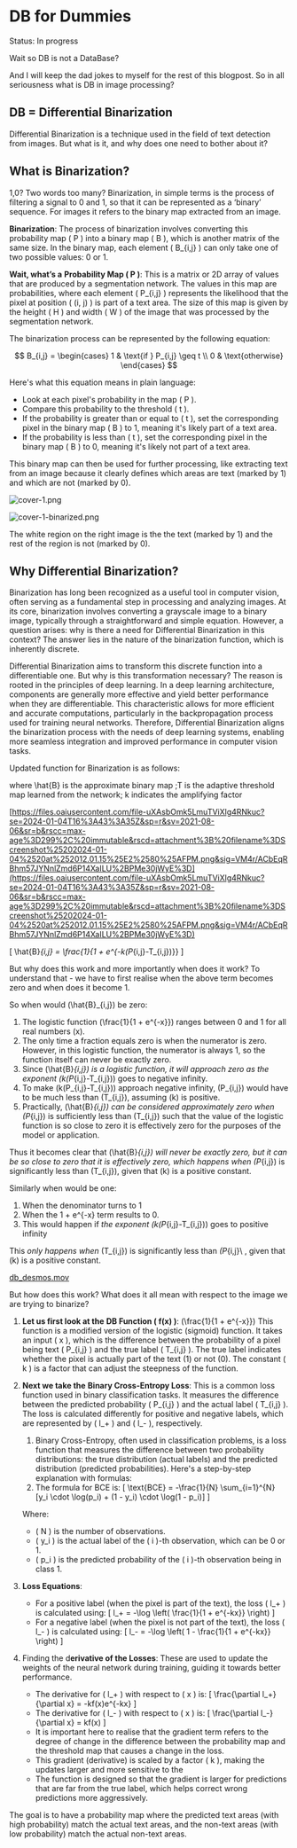 # DB for Dummies

Status: In progress

Wait so DB is not a DataBase?

And I will keep the dad jokes to myself for the rest of this blogpost. So in all seriousness what is DB in image processing?

## DB = Differential Binarization

Differential Binarization is a technique used in the field of text detection from images. But what is it, and why does one need to bother about it?

## What is Binarization?

1,0? Two words too many? Binarization, in simple terms is the process of filtering a signal to 0 and 1, so that it can be represented as a ‘binary’ sequence. For images it refers to the binary map extracted from an image.

**Binarization**: The process of binarization involves converting this probability map \( P \) into a binary map \( B \), which is another matrix of the same size. In the binary map, each element \( B_{i,j} \) can only take one of two possible values: 0 or 1.

**Wait, what’s a** **Probability Map \( P \)**: This is a matrix or 2D array of values that are produced by a segmentation network. The values in this map are probabilities, where each element \( P_{i,j} \) represents the likelihood that the pixel at position \( (i, j) \) is part of a text area. The size of this map is given by the height \( H \) and width \( W \) of the image that was processed by the segmentation network.

The binarization process can be represented by the following equation:

$$
 B_{i,j} = \begin{cases}
1 & \text{if } P_{i,j} \geq t \\
0 & \text{otherwise}
\end{cases} 
$$

Here's what this equation means in plain language:

- Look at each pixel's probability in the map \( P \).
- Compare this probability to the threshold \( t \).
- If the probability is greater than or equal to \( t \), set the corresponding pixel in the binary map \( B \) to 1, meaning it's likely part of a text area.
- If the probability is less than \( t \), set the corresponding pixel in the binary map \( B \) to 0, meaning it's likely not part of a text area.

This binary map can then be used for further processing, like extracting text from an image because it clearly defines which areas are text (marked by 1) and which are not (marked by 0).

![cover-1.png](DB%20for%20Dummies%20b5a3942e79b4490890b94d49369a6410/cover-1.png)

![cover-1-binarized.png](DB%20for%20Dummies%20b5a3942e79b4490890b94d49369a6410/cover-1-binarized.png)

The white region on the right image is the the text (marked by 1) and the rest of the region is not (marked by 0).

## Why Differential Binarization?

Binarization has long been recognized as a useful tool in computer vision, often serving as a fundamental step in processing and analyzing images. At its core, binarization involves converting a grayscale image to a binary image, typically through a straightforward and simple equation. However, a question arises: why is there a need for Differential Binarization in this context? The answer lies in the nature of the binarization function, which is inherently discrete. 

Differential Binarization aims to transform this discrete function into a differentiable one. But why is this transformation necessary? The reason is rooted in the principles of deep learning. In a deep learning architecture, components are generally more effective and yield better performance when they are differentiable. This characteristic allows for more efficient and accurate computations, particularly in the backpropagation process used for training neural networks. Therefore, Differential Binarization aligns the binarization process with the needs of deep learning systems, enabling more seamless integration and improved performance in computer vision tasks.

Updated function for Binarization is as follows:

where \hat{B} is the approximate binary map ;T is the adaptive threshold map learned from the network; k indicates the amplifying factor

[https://files.oaiusercontent.com/file-uXAsbOmk5LmuTViXlg4RNkuc?se=2024-01-04T16%3A43%3A35Z&sp=r&sv=2021-08-06&sr=b&rscc=max-age%3D299%2C%20immutable&rscd=attachment%3B%20filename%3DScreenshot%25202024-01-04%2520at%252012.01.15%25E2%2580%25AFPM.png&sig=VM4r/ACbEqRBhm57JYNnlZmd6P14XaILU%2BPMe30jWyE%3D](https://files.oaiusercontent.com/file-uXAsbOmk5LmuTViXlg4RNkuc?se=2024-01-04T16%3A43%3A35Z&sp=r&sv=2021-08-06&sr=b&rscc=max-age%3D299%2C%20immutable&rscd=attachment%3B%20filename%3DScreenshot%25202024-01-04%2520at%252012.01.15%25E2%2580%25AFPM.png&sig=VM4r/ACbEqRBhm57JYNnlZmd6P14XaILU%2BPMe30jWyE%3D)

\[
\hat{B}*{i,j} = \frac{1}{1 + e^{-k(P*{i,j}-T_{i,j})}}
\]

But why does this work and more importantly when does it work? To understand that - we have to first realise when the above term becomes zero and when does it become 1.

So when would \(\hat{B}_{i,j}\) be zero:

1. The logistic function \(\frac{1}{1 + e^{-x}}\) ranges between 0 and 1 for all real numbers \(x\).
2. The only time a fraction equals zero is when the numerator is zero. However, in this logistic function, the numerator is always 1, so the function itself can never be exactly zero.
3. Since \(\hat{B}*{i,j}\) is a logistic function, it will approach zero as the exponent \(k(P*{i,j}-T_{i,j})\) goes to negative infinity.
4. To make \(k(P_{i,j}-T_{i,j})\) approach negative infinity, \(P_{i,j}\) would have to be much less than \(T_{i,j}\), assuming \(k\) is positive.
5. Practically, \(\hat{B}*{i,j}\) can be considered approximately zero when \(P*{i,j}\) is sufficiently less than \(T_{i,j}\) such that the value of the logistic function is so close to zero it is effectively zero for the purposes of the model or application.

Thus it becomes clear that \(\hat{B}*{i,j}\) will never be exactly zero, but it can be so close to zero that it is effectively zero, which happens when \(P*{i,j}\) is significantly less than \(T_{i,j}\), given that \(k\) is a positive constant. 

Similarly when would be one:

1. When the denominator turns to 1 
2. When the 1 + e^{-x} term results to 0. 
3. This would happen if  *the exponent \(k(P*{i,j}-T_{i,j})\) goes to positive infinity

This *only happens when* \(T_{i,j}\) is significantly less than *\(P*{i,j}\ , given that \(k\) is a positive constant. 

[db_desmos.mov](DB%20for%20Dummies%20b5a3942e79b4490890b94d49369a6410/db_desmos.mov)

But how does this work? What does it all mean with respect to the image we are trying to binarize?

1. **Let us first look at the** **DB Function \( f(x) \)**: 
\(\frac{1}{1 + e^{-x}}\) 
This function is a modified version of the logistic (sigmoid) function. It takes an input \( x \), which is the difference between the probability of a pixel being text \( P_{i,j} \) and the true label \( T_{i,j} \). The true label indicates whether the pixel is actually part of the text (1) or not (0). The constant \( k \) is a factor that can adjust the steepness of the function.
2. **Next we take the** **Binary Cross-Entropy Loss**: This is a common loss function used in binary classification tasks. It measures the difference between the predicted probability \( P_{i,j} \) and the actual label \( T_{i,j} \). The loss is calculated differently for positive and negative labels, which are represented by \( l_+ \) and \( l_- \), respectively.
    1. Binary Cross-Entropy, often used in classification problems, is a loss function that measures the difference between two probability distributions: the true distribution (actual labels) and the predicted distribution (predicted probabilities). Here's a step-by-step explanation with formulas:
    2. The formula for BCE is: 
    \[ \text{BCE} = -\frac{1}{N} \sum_{i=1}^{N} [y_i \cdot \log(p_i) + (1 - y_i) \cdot \log(1 - p_i)] \]
    
    Where:
    
    - \( N \) is the number of observations.
    - \( y_i \) is the actual label of the \( i \)-th observation, which can be 0 or 1.
    - \( p_i \) is the predicted probability of the \( i \)-th observation being in class 1.
3. **Loss Equations**:
    - For a positive label (when the pixel is part of the text), the loss \( l_+ \) is calculated using:
    \[ l_+ = -\log \left( \frac{1}{1 + e^{-kx}} \right) \]
    - For a negative label (when the pixel is not part of the text), the loss \( l_- \) is calculated using:
    \[ l_- = -\log \left( 1 - \frac{1}{1 + e^{-kx}} \right) \]
4. Finding the d**erivative of the Losses**: These are used to update the weights of the neural network during training, guiding it towards better performance.
    - The derivative for \( l_+ \) with respect to \( x \) is:
    \[ \frac{\partial l_+}{\partial x} = -kf(x)e^{-kx} \]
    - The derivative for \( l_- \) with respect to \( x \) is:
    \[ \frac{\partial l_-}{\partial x} = kf(x) \]
    - It is important here to realise that the gradient term refers to the degree of change in the difference between the probability map and the threshold map that causes a change in the loss.
    - This gradient (derivative) is scaled by a factor \( k \), making the updates larger and more sensitive to the
    - The function is designed so that the gradient is larger for predictions that are far from the true label, which helps correct wrong predictions more aggressively.

The goal is to have a probability map where the predicted text areas (with high probability) match the actual text areas, and the non-text areas (with low probability) match the actual non-text areas.